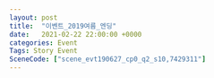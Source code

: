 ```yaml
---
layout: post
title:  "이벤트_2019여름_엔딩"
date:   2021-02-22 22:00:00 +0000
categories: Event
Tags: Story Event
SceneCode: ["scene_evt190627_cp0_q2_s10,7429311"]
---
```

